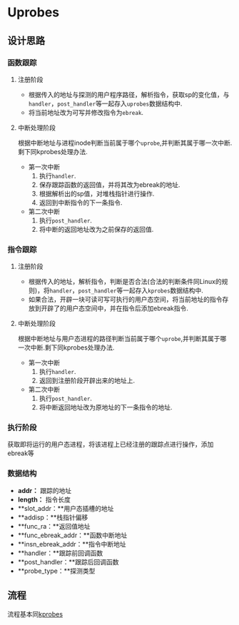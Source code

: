 # Uprobes

## 设计思路

### 函数跟踪

1. 注册阶段

   - 根据传入的地址与探测的用户程序路径，解析指令，获取sp的变化值，与`handler`，`post_handler`等一起存入`uprobes`数据结构中.
   - 将当前地址改为可写并修改指令为`ebreak`.

2. 中断处理阶段

   根据中断地址与进程inode判断当前属于哪个`uprobe`,并判断其属于哪一次中断.剩下同kprobes处理办法.

   - 第一次中断
     1. 执行`handler`.
     2. 保存跟踪函数的返回值，并将其改为ebreak的地址.
     3. 根据解析出的sp值，对堆栈指针进行操作.
     4. 返回到中断指令的下一条指令.
   - 第二次中断
     1. 执行`post_handler`.
     2. 将中断的返回地址改为之前保存的返回值.

### 指令跟踪

1. 注册阶段

   - 根据传入的地址，解析指令，判断是否合法(合法的判断条件同Linux的规则)，将`handler`，`post_handler`等一起存入`kprobes`数据结构中.
   - 如果合法，开辟一块可读可写可执行的用户态空间，将当前地址的指令存放到开辟了的用户态空间中，并在指令后添加ebreak指令.

2. 中断处理阶段

   根据中断地址与用户态进程的路径判断当前属于哪个`uprobe`,并判断其属于哪一次中断.剩下同kprobes处理办法.

   - 第一次中断
     1. 执行`handler`.
     2. 返回到注册阶段开辟出来的地址上.
   - 第二次中断
     1. 执行`post_handler`.
     2. 将中断返回地址改为原地址的下一条指令的地址.

### 执行阶段

获取即将运行的用户态进程，将该进程上已经注册的跟踪点进行操作，添加ebreak等

### 数据结构

- **addr：** 跟踪的地址
- **length：** 指令长度
- **slot_addr：**用户态插槽的地址
- **addisp：**栈指针偏移
- **func_ra：**返回值地址
- **func_ebreak_addr：**函数中断地址
- **insn_ebreak_addr：**指令中断地址
- **handler：**跟踪前回调函数
- **post_handler：**跟踪后回调函数
- **probe_type：**探测类型

## 流程

流程基本同[kprobes](./kprobes#流程图)